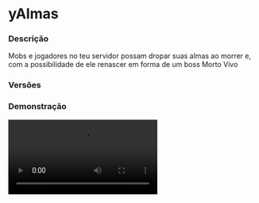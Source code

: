 # yAlmas
<secondary-label ref="rankup"/>

### Descrição
Mobs e jogadores no teu servidor possam dropar suas almas ao morrer e, com a possibilidade de ele renascer em forma de um boss Morto Vivo

### Versões
<secondary-label ref="1.8"/>
<secondary-label ref="1.9"/>
<secondary-label ref="1.10"/>
<secondary-label ref="1.11"/>
<secondary-label ref="1.12"/>
<secondary-label ref="1.13"/>
<secondary-label ref="1.14"/>
<secondary-label ref="1.15"/>
<secondary-label ref="1.16"/>
<secondary-label ref="1.17"/>
<secondary-label ref="1.18"/>
<secondary-label ref="1.19"/>
<secondary-label ref="1.20"/>
<secondary-label ref="1.21"/>

### Demonstração
<video src="//www.youtube.com/watch?v=-nZtSwrlKW0"/>


<chapter title="Comandos" id="commands" collapsible="true">
<code-block lang="plain text">/almas - Abre o menu principal
/almas  - Vê a quantia de almas de um jogador
/almas pagar - Envia almas para um jogador usando teu saldo de almas
/almas setar - Seta uma quantia de almas para um jogador
/almas remover - Remove uma quantia de almas de um jogador
/almas add - Dá uma quantia de almas para um jogador
/almas givebooster - Dá boosters para um jogador
/almas givelivro - Dá o livro do ceifador para um jogador
/almas giveboss - Dá o boss para um jogador
/almas setnpc - Seta o NPC de almas
/almas delnpc - Deleta o NPC de almas
/almas reload - Recarrega as configurações</code-block>
</chapter>

<chapter title="Permissões" id="permissions" collapsible="true">
<code-block lang="plain text">yalmas.usar - Permissão para o /almas
yalmas.olhar - Permissão para o /almas
yalmas.pagar - Permissão para o /almas pagar
yalmas.setar - Permissão para o /almas setar
yalmas.remover - Permissão para o /almas remover
yalmas.add - Permissão para o /almas add
yalmas.givebooster - Permissão para o /almas givebooster
yalmas.givelivro - Permissão para o /almas givelivro
yalmas.giveboss - Permissão para o /almas giveboss
yalmas.setnpc - Permissão para o /almas setnpc
yalmas.delnpc - Permissão para o /almas delnpc
yalmas.reload - Permissão para o /almas reload</code-block>
</chapter>

## Placeholders
<primary-label ref="placeholders"/>

Aqui estão as placeholders disponíveis para utilização com este plugin. Consulte-as para entender como utilizá-las corretamente.

<code-block lang="plain text" ignore-vars="true">
%yalmas_almas% - Retorna a quantia de almas.
%yalmas_formatado% - Retorna a quantia de almas formatado (K, M, B, T...)
</code-block>

## Configuração
<primary-label ref="config"/>
Confira os arquivos de configuração deste plugin e revise os detalhes para garantir uma implementação correta.

<chapter title="Arquivos de Configuração" collapsible="true">
<chapter title="Estrutura do diretório" collapsible="false">
<code-block lang="plain text" ignore-vars="true">
Estrutura do diretório:
└── yAlmas/
    ├── menus/
    │    ├── principal.yml
    │    └── top.yml
    ├── bonus.yml
    ├── boosters.yml
    ├── config.yml
    ├── desconto.yml
    ├── loja.yml
    ├── mobs.yml
    └── recompensas.yml
</code-block>
</chapter>

<chapter title="menus" collapsible="true">
<chapter title="principal.yml" collapsible="true">
<code-block lang="yaml" ignore-vars="true">
<![CDATA[
Nome: '&8yAlmas - Principal'
Tamanho: 27
Itens:
   Perfil: # primeiro
      Slot: 11
      CustomSkull: true
      URL: '{player}'
      ID: 0
      Data: 0
      Glow: false
      Name: '&f{player}'
      Lore:
      - ''
      - '&cQuantia de almas: &f{almas}&c.'
      - ''
      - '&fBônus: &b{bonus}%&f.'
      - ''
      Lore booster:
      - ''
      - '&fMultiplicador do booster: &b{boosterprct}%'
      - '&fTempo restante: &b{boostertempo}&f.'
      - ''
      - '&cQuantia de almas: &f{almas}&c.'
      - ''
      - '&fBônus: &b{bonus}%&f.'
      - ''
   Loja: #segundo
      Slot: 13
      CustomSkull: false
      URL: ''
      ID: 266
      Data: 0
      Glow: false
      Name: '&aLoja'
      Lore:
      - '&7Clique para gastar tuas almas.'
      - '&7Desconto: &a{desconto}%&f.'
   Top: #terceiro
      Slot: 15
      CustomSkull: true
      URL: 'http://textures.minecraft.net/texture/4ea96c49302132167c81c87b79e06dd343020ff20923fce87d388c462409261c'
      ID: 0
      Data: 0
      Glow: false
      Name: '&aTOP'
      Lore:
      - '&7Clique para ver os jogadores com mais almas.'
]]>
</code-block>
</chapter>

<chapter title="top.yml" collapsible="true">
<code-block lang="yaml" ignore-vars="true">
<![CDATA[
Nome: '&8TOP Almas'
Tamanho: 45
Slots: [10, 11, 12, 13, 14, 15, 16]
BackSlot: 30

Item:
   Name: '&7#&f{pos} - &e{player}'
   Lore:
   - ''
   - '&fAlmas: &6{almas}'
   - '&fPosição: &6{pos}'
   - ''
]]>
</code-block>
</chapter>

</chapter>

<chapter title="bonus.yml" collapsible="true">
<code-block lang="yaml" ignore-vars="true">
<![CDATA[
Bonus:
   VIP:
      Ordem: 1
      Permissao: 'yalmas.vip'
      Bonus: 10.0
]]>
</code-block>
</chapter>

<chapter title="boosters.yml" collapsible="true">
<code-block lang="yaml" ignore-vars="true">
<![CDATA[
Boosters:
   Booster1:
      Tempo: 60 #em segundos
      Bonus: 10.0
]]>
</code-block>
</chapter>

<chapter title="config.yml" collapsible="true">
<code-block lang="yaml" ignore-vars="true">
<![CDATA[
Database:
   Tipo: SQLITE #Tipos: MYSQL, SQLITE, MYSQL_FAST
   IP: localhost:3306
   DB: test
   User: admin
   Pass: ''
   
Comando:
   Comando: 'almas'
   Aliases: [alma, soul, souls]
      
Actionbar: 
   Ativar: true #ao ganhar almas irá mandar uma msg no actionbar
   Mensagem: '&c[Almas] Você ganhou &7{almas} &calmas. &7({bonus}%)'

# Opcoes de configuração do NPC
NPC:
   ID: 9232912
   Skin: 'ySpeed_'
   Holograma:
      Altura: 3.1
      Holograma:
         - '&5Almas'
         - '&7Clique para gerenciar suas almas.'

Metadata: 'ySpawners-MobStacked' #deixe vazio para não usar
# Ao matar com shift, dar apenas a quantia de almas de 1 mob morto.
Shift unitario: true
# Ao matar com shift, dropar o boss
Boss shift: false
# Ao matar o boss criar um baú
# obs: os itens físicos (sem considerar os comandos),
# irão dropar no chão.
Chest spawn: true
# Acumular os bônus que tiver permissão
Acumular bonus: false
   
Player kill:
   Anti-Anterior: true #o jogador irá precisar aguardar x tempo para poder ganhar almas ao matar aquele mesmo jogador
   Delay: 3 #delay para o anti-anterior
   Quantia: 50.0 #quantia de almas por kill
   Chance: 100.0
   Mundos:
   - 'world'
   
Mensagens:
   Permissao: '&cVocê não tem permissão para isto.'
   Permissao plot: '&cVocê não tem permissão neste terreno.'
   Setado npc: '&aNPC do correio setado com sucesso.'
   Removido npc: '&aNPC do correio removido com sucesso'
   Nao setado npc: '&cO NPC não está setado.'
   Nao encontrado: '&cEste jogador não foi encontrado.'
   Booster recebeu: '&aVocê recebeu &7{quantia} &a booster(s) de drops.'
   Booster deu: '&aVocê deu &7{quantia} &a booster(s) de drops para o jogador &7{player}&a.'
   Nao e numero: '&cO argumento não é um número.'
   Acabou booster: '&cSeu booster de drops acabou.'
   Ja esta booster: '&cVocê já está usando um booster.'
   Ativou booster: '&aVocê ativou um booster de drops. Multiplicador: &e{bonus}&a. Tempo: &e{tempo}&a.'
   Adicionou: '&cVocê adicionou &7{almas} &cpara o jogador &7{player}&c.'
   Pagar si mesmo: '&cVocê não pode pagar a si mesmo.'
   Pagou: '&cVocê pagou ao jogador &7{player} &cuma quantia de &7{almas} &calmas.'
   Pagou player: '&cVocê recebeu do jogador &7{player} &cuma quantia de &7{almas} &calmas.'
   Removeu: '&cVocê removeu &7{almas} &cdo jogador &7{player}&c.'
   Remover mais: '&cVocê não pode remover esta quantia, o jogador &7{player} &ctem apenas &7{almas}&c almas.'
   Setou: '&cVocê setou &7{almas} &cpara o jogador &7{player}&c.'
   Olhar: '&cO jogador &7{player} &cpossui &7{almas} &calmas.'
   Suficiente: '&cVocê não tem almas suficiente &7{almas}&c.'
   Inv cheio: '&cSeu inventário está cheio.'
   Comprou: '&aVocê adquiriu coisas na loja por: &7{almas}&a. Desconto: &7{desconto}%&a.'
   Nao pode enchant: '&cEste encantamento não serve para este item.'
   Ja possui enchant: '&cSeu item já possui este encantamento.'
   Encantado: '&aSeu item foi encantado com sucesso.'
   Livro deu: '&aVocê deu &7{quantia}&a de livros ceifador para o jogador &7{player}&a.'
   Livro recebeu: '&aVocê recebeu &7{quantia} &a de livros ceifador.'
   Boss deu: '&aVocê deu &7{quantia}&a de Bosses para o jogador &7{player}&a.'
   Boss recebeu: '&aVocê recebeu &7{quantia} &a de Bosses.'
   Parte de cima: '&cVocê deve spawnar o boss na face de cima do bloco.'
   Mobs ou spawners: '&cHá mobs ou spawners por perto, spawne-o mais distante.'
   Usando ceifadora: '&cVocê deve estar usando uma ceifadora.'
   
Boss:
   Bloco de spawn: 'SOUL_SAND'
   Raio de checagem: 5 #verifica se há mobs por perto antes de spawnar
   PlotSquared: false #ao ativar, só poderá ser spawnado no plot
   Entidade:
      Tipo: 'WITHER_SKELETON'
      Vida: 1000
      Nome: '&c&lMorto Vivo'
      Actionbar: '&eVida do &7Morto Vivo &8(&c{vida}&8/&c{max}&8)'
      RequerirCeifadora: true
      Dano da ceifadora: 10
      Raio: true #manda um raio quando spawna e quando morre
      Morcegos: true #spawna morcegos quando spawna e quando morre
      Efeitos: #caso não queira deixe ( - '' ) ou ( - 'none' )
      - '30,WITHER:4-1' #chance,EFEITO:TEMPO-LEVEL (em segundos)
      - '70,POISON:4-1'
      - '10,SLOW:4-1'
      Dano:
         Chance: 50.0
         Dano: 4 #deixe 0 para desativar. O dano é calculado a partir da vida total (20)
      Jogar pra cima: 10.0 #deixe 0 para desativar
   Encantamento:
      Nome: 'Ceifador'
      Encanta:
      - 'DIAMOND_SWORD'
      - 'IRON_SWORD'
      - 'STONE_SWORD'
      - 'WOOD_SWORD'
      - 'GOLD_SWORD'
      Item:
         CustomSkull: false
         URL: ''
         ID: 403
         Data: 0
         Glow: false
         Name: '&eLivro de encantamento'
         Lore:
         - '&7Ceifador I'
         - ''
         - '&eClique em cima de uma espada para encantá-la.'
   Item:
      CustomSkull: false
      URL: ''
      ID: 383
      Data: 5
      Glow: true
      Name: '&cSpawn do &7Morto Vivo'
      Lore:
      - ''
      - '&fVida: &c1000 HP'
      - '&fSpawne-o em cima de uma &careia das almas&f.'
      - ''
   Mensagens:
      Title:
         Ativar: true
         Title: '&cVocê recebeu um ovo'
         Subtitle: '&cdo &7Morto Vivo'
      Chat:
         Ativar: true
         Mensagem:
         - ''
         - '&cVocê recebeu um ovo do &7Morto Vivo&c.'
         - ''
      Morrer:
         Title:
            Ativar: true
            Title: '&cVocê matou'
            Subtitle: '&cum &7Morto Vivo'
         Chat:
            Ativar: true
            Mensagem:
            - ''
            - '&cVocê matou um &7Morto Vivo&c.'
            - '&cPegue suas recompensas no baú'
            - ''
         
Booster:
   CustomSkull: false
   URL: ''
   ID: 384
   Data: 0
   Glow: true
   Name: '&aMultiplicador de almas'
   Lore:
   - ''
   - '&aTempo: &e{tempo}'
   - '&aMultiplicador: &e{bonus}%'
   - ''
   
Setas:
   Voltar:
      CustomSkull: true
      URL: 'http://textures.minecraft.net/texture/f84f597131bbe25dc058af888cb29831f79599bc67c95c802925ce4afba332fc'
      ID: 262
      Data: 0
      Glow: true
      Name: '&c&lVoltar'
      Lore:
      - ''
      - '&7Clique para voltar.'
      - ''
   Proximo:
      CustomSkull: true
      URL: 'http://textures.minecraft.net/texture/4ef356ad2aa7b1678aecb88290e5fa5a3427e5e456ff42fb515690c67517b8'
      ID: 262
      Data: 0
      Glow: true
      Name: '&a&lPróximo'
      Lore:
      - ''
      - '&7Clique para ir à próxima página.'
      - ''     
       
Formats:
 - ''
 - ''
 - 'K'
 - 'M'
 - 'B'
]]>
</code-block>
</chapter>

<chapter title="desconto.yml" collapsible="true">
<code-block lang="yaml" ignore-vars="true">
<![CDATA[
Descontos:
   VIP:
      Ordem: 1
      Permissao: 'yalmas.vip'
      Desconto: 10.0
]]>
</code-block>
</chapter>

<chapter title="loja.yml" collapsible="true">
<code-block lang="yaml" ignore-vars="true">
<![CDATA[
Loja:
   Nome: '&8Mercado Negro'
   Tamanho: 54
   Back slot: 27
   Items:
      Pedra preciosa:
         Slot: 10
         Preco: 10000.0
         CustomSkull: false
         URL: ''
         Name: '&cPedra preciosa'
         ID: 1
         Data: 0
         Quantia: 64
         Usar lore: true
         Lore:
         - ''
         - '&cCompre para se tornar um mago.'
         - ''
         Usar lore preco: true
         Lore preco:
          - '&fPreco: 10K'
         Encantamentos:
          - 'DIG_SPEED:1'
         Usar comandos: false
         Comandos:
         - ''
      Diamante:
         Slot: 11
         Preco: 5000.0
         CustomSkull: false
         URL: ''
         Name: '&bDiamantes'
         ID: 56
         Data: 0
         Quantia: 64
         Usar lore: true
         Lore:
         - ''
         - '&cCompre para se tornar rico.'
         - ''
         Usar lore preco: true
         Lore preco:
          - '&fPreco: 5K'
         Encantamentos:
          - ''
         Usar comandos: true
         Comandos:
         - 'give {player} diamond 64'
]]>
</code-block>
</chapter>

<chapter title="mobs.yml" collapsible="true">
<code-block lang="yaml" ignore-vars="true">
<![CDATA[
Mobs:
   Mob1:
      Entidade: 'ZOMBIE'
      Quantia: 20.0
      Chance: 60.0
      Boss:
         Chance: 100.0
         Quantia: 1
      Mundos:
      - 'world'
   Mob2:
      Entidade: 'CREEPER'
      Quantia: 20.0
      Chance: 10.0
      Boss:
         Chance: 10.0
         Quantia: 2
      Mundos:
      - 'world'
]]>
</code-block>
</chapter>

<chapter title="recompensas.yml" collapsible="true">
<code-block lang="yaml" ignore-vars="true">
<![CDATA[
Recompensas:
   Reco1:
      Item: #se o ( Command -> Use ) tiver true, isso não vai funcionar
         CustomSkull: false
         URL: ''
         ID: 1
         Data: 0
         Glow: true
         Name: '&8Pedra'
         Amount: 64
         Lore:
         - ''
         - '&aTu ganhou uma pedra.'
         - ''
         Enchants: #se não desejar, deixe assim:
         - ''
      Chance: 100.0
      Command:
         Use: false
         List: #se o ( Use ) tiver false, isso não funcionar.
         - 'give {player} stone 1'

]]>
</code-block>
</chapter>

</chapter>
## API
<primary-label ref="api"/>

Configure nossa API para aproveitar todos os recursos oferecidos pelo plugin. Siga as instruções para garantir uma integração bem-sucedida.

<code-block lang="java">
public static AlmasAPIHolder getAPI() {
    try {
        RegisteredServiceProvider&lt;AlmasAPIHolder> rsp = Bukkit.getServer().getServicesManager()
            .getRegistration(AlmasAPIHolder.class);
        return rsp == null ? null : rsp.getProvider();
    } catch (Throwable var1) {
        return null;
    }
}
</code-block>

## Erros comuns
<primary-label ref="errors"/>

Antes de configurar o plugin, revise os pontos listados aqui para evitar problemas frequentes durante a configuração.

<seealso style="cards">
    <category ref="wrs">
        <a href="yplugins.md"></a>        <a href="https://ystoreplugins.com.br/plugins/detalhes/30-yAlmas">Site do plugin yAlmas</a>
    </category>
</seealso>